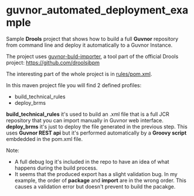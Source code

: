 guvnor_automated_deployment_example
===================================

Sample **Drools** project that shows how to build a full **Guvnor** repository from command line and deploy it automatically to a Guvnor Instance.

The project uses [guvnor-buld-importer](https://github.com/droolsjbpm/guvnor/tree/5.5.0.Final/guvnor-bulk-importer), a tool part of the official Drools project: https://github.com/droolsjbpm

The interesting part of the whole project is in [rules/pom.xml](https://github.com/paoloantinori/guvnor_automated_deployment_example/blob/master/rules/pom.xml).

In this maven project file you will find 2 defined profiles:

- build_technical_rules
- deploy_brms

**build_technical_rules** it's used to build an .xml file that is a full JCR repository that you can import manually in Guvnor web interface.
**deploy_brms** it's just to deploy the file generated in the previous step. This uses **Guvnor REST api** but it's performed automatically by a **Groovy script** embdedded in the pom.xml file.

Note:
- A full debug log it's included in the repo to have an idea of what happens during the build process.
- It seems that the produced export has a slight validation bug. In my example, the order of **package** and **import** are in the wrong order. This causes a validation error but doesn't prevent to build the pacakge.